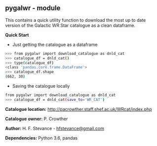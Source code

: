 pygalwr - module
---

This contains a quick utility function to download the most up to date version of the Galactic WR
Star catalogue as a clean dataframe.

**Quick Start**

- Just getting the catalogue as a dataframe
```bash
>>> from pygalwr import download_catalogue as dnld_cat
>>> catalogue_df = dnld_cat()
>>> type(catalogue_df)
<class 'pandas.core.frame.DataFrame'>
>>> catalogue_df.shape
(662, 30)

```

- Saving the catalogue locally

```bash
from pygalwr import download_catalogue as dnld_cat
>>> catalogue_df = dnld_cat(save_to='WR_CAT')
```


**Catalogue location:** http://pacrowther.staff.shef.ac.uk/WRcat/index.php 

**Catalogue owner:** P. Crowther

**Author:** H. F. Stevance - hfstevance@gmail.com

**Dependencies:** Python 3.6, pandas
